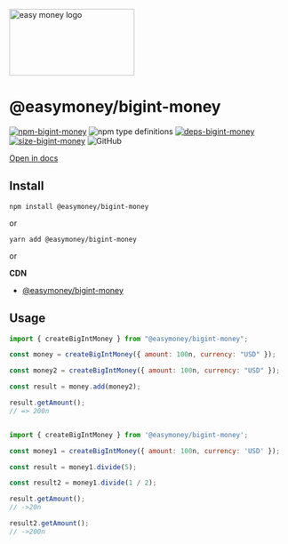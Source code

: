 <img src="https://easymoney.now.sh/img/logo.png" align="middle"
     alt="easy money logo" width="225" height="120"></img>   
     
# @easymoney/bigint-money

[![npm-bigint-money]][pack-bigint-money] ![npm type definitions]  [![deps-bigint-money]][david-bigint-money]  [![size-bigint-money]][pho-bigint-money] ![GitHub]


[npm-bigint-money]: https://img.shields.io/npm/v/@easymoney/bigint-money?color=blue
[pack-bigint-money]: https://www.npmjs.com/package/@easymoney/bigint-money
[npm type definitions]: https://img.shields.io/npm/types/@easymoney/bigint-money?color=blue
[deps-bigint-money]: https://david-dm.org/frolovdev/easymoney/status.svg?path=packages/bigint-money
[david-bigint-money]: https://david-dm.org/frolovdev/easymoney?path=packages/bigint-money
[size-bigint-money]: https://img.shields.io/bundlephobia/minzip/@easymoney/bigint-money
[pho-bigint-money]: https://bundlephobia.com/result?p=@easymoney/bigint-money
[GitHub]: https://img.shields.io/npm/l/@easymoney/bigint-money

[Open in docs](https://easymoney.now.sh/docs/api/bigint-money/createBigIntMoney/Description)

## Install

```
npm install @easymoney/bigint-money
```

or

```
yarn add @easymoney/bigint-money
```
or

**CDN**
 - [@easymoney/bigint-money](https://unpkg.com/@easymoney/bigint-money)

## Usage

```js
import { createBigIntMoney } from "@easymoney/bigint-money";

const money = createBigIntMoney({ amount: 100n, currency: "USD" });

const money2 = createBigIntMoney({ amount: 100n, currency: "USD" });

const result = money.add(money2);

result.getAmount();
// => 200n
```

```js

import { createBigIntMoney } from '@easymoney/bigint-money';

const money1 = createBigIntMoney({ amount: 100n, currency: 'USD' });

const result = money1.divide(5);

const result2 = money1.divide(1 / 2);

result.getAmount();
// ->20n

result2.getAmount();
// ->200n

```